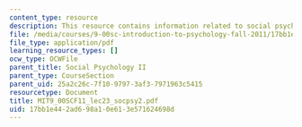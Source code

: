 ```yaml
---
content_type: resource
description: This resource contains information related to social psychology.
file: /media/courses/9-00sc-introduction-to-psychology-fall-2011/17bb1e442ad698a10e613e571624698d_MIT9_00SCF11_lec23_socpsy2.pdf
file_type: application/pdf
learning_resource_types: []
ocw_type: OCWFile
parent_title: Social Psychology II
parent_type: CourseSection
parent_uid: 25a2c26c-7f10-9797-3af3-7971963c5415
resourcetype: Document
title: MIT9_00SCF11_lec23_socpsy2.pdf
uid: 17bb1e44-2ad6-98a1-0e61-3e571624698d
---
```

